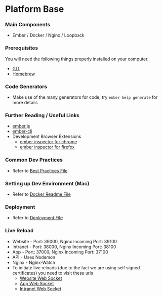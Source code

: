 # Platform Base

### Main Components
* Ember / Docker / Nginx / Loopback

### Prerequisites
You will need the following things properly installed on your computer.

* [GIT](http://git-scm.com/)
* [Homebrew](http://brew.sh//)

### Code Generators
* Make use of the many generators for code, try `ember help generate` for more details

### Further Reading / Useful Links
* [ember.js](http://emberjs.com/)
* [ember-cli](http://www.ember-cli.com/)
* Development Browser Extensions
	* [ember inspector for chrome](https://chrome.google.com/webstore/detail/ember-inspector/bmdblncegkenkacieihfhpjfppoconhi)
	* [ember inspector for firefox](https://addons.mozilla.org/en-US/firefox/addon/ember-inspector/)

### Common Dev Practices
* Refer to [Best Practices File](BEST-PRACTICES.md)

### Setting up Dev Environment (Mac)
* Refer to [Docker Readme File](DOCKER-README.md)

### Deployment
* Refer to [Deployment File](DEPLOYMENT.md)

### Live Reload
* Website - Port: 39000, Nginx Incoming Port: 39100
* Intranet - Port: 38000, Nginx Incoming Port: 38100
* App - Port: 37000, Nginx Incoming Port: 37100
* API - Uses Nodemon
* Nginx - Nginx-Watch
* To initiate live reloads (due to the fact we are using self signed certificates) you need to visit these urls
	* [Website Web Socket](https://platform.local.com:39100/livereload)
	* [App Web Socket](https://app.platform.local.com:37100/livereload)
	* [Intranet Web Socket](https://intranet.platform.local.com:38100/livereload)
